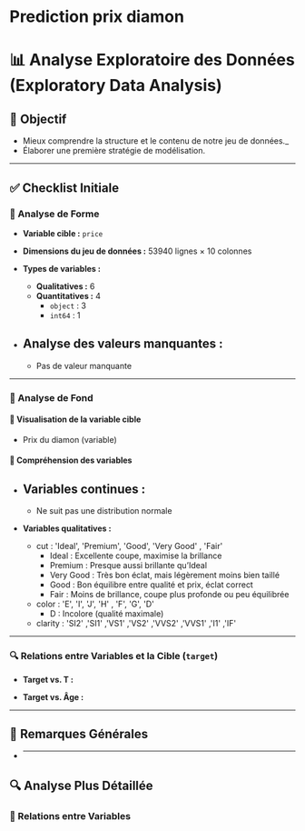 # Prediction prix diamon

# 📊 Analyse Exploratoire des Données (Exploratory Data Analysis)

## 🎯 Objectif

- Mieux comprendre la structure et le contenu de notre jeu de données.\_
- Élaborer une première stratégie de modélisation.

---

## ✅ Checklist Initiale

### 🔹 Analyse de Forme

- **Variable cible :** `price`
- **Dimensions du jeu de données :** 53940 lignes × 10 colonnes
- **Types de variables :**

  - **Qualitatives :** 6
  - **Quantitatives :** 4
    - `object` : 3
    - `int64` : 1

- ## **Analyse des valeurs manquantes :**
  - Pas de valeur manquante

---

### 🔹 Analyse de Fond

#### 🎯 Visualisation de la variable cible

- Prix du diamon (variable)

#### 📌 Compréhension des variables

- ## **Variables continues :**
  - Ne suit pas une distribution normale
- **Variables qualitatives :**

  - cut : 'Ideal', 'Premium', 'Good', 'Very Good' , 'Fair'
    - Ideal : Excellente coupe, maximise la brillance
    - Premium : Presque aussi brillante qu’Ideal
    - Very Good : Très bon éclat, mais légèrement moins bien taillé
    - Good : Bon équilibre entre qualité et prix, éclat correct
    - Fair : Moins de brillance, coupe plus profonde ou peu équilibrée
  - color : 'E', 'I', 'J', 'H' , 'F', 'G', 'D'
    - D : Incolore (qualité maximale)
  - clarity : 'SI2' ,'SI1' ,'VS1' ,'VS2' ,'VVS2' ,'VVS1' ,'I1' ,'IF'

---

### 🔍 Relations entre Variables et la Cible (`target`)

- **Target vs. T :**

- **Target vs. Âge :**

---

## 🧠 Remarques Générales

- ***

## 🔍 Analyse Plus Détaillée

### 🔄 Relations entre Variables
